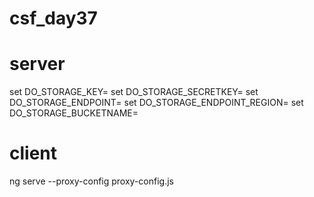 # csf_day37

# server
set DO_STORAGE_KEY=
set DO_STORAGE_SECRETKEY=
set DO_STORAGE_ENDPOINT=
set DO_STORAGE_ENDPOINT_REGION=
set DO_STORAGE_BUCKETNAME=

# client
ng serve --proxy-config proxy-config.js

